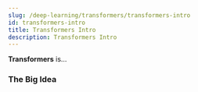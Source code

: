 ```yaml
---
slug: /deep-learning/transformers/transformers-intro
id: transformers-intro
title: Transformers Intro
description: Transformers Intro
---
```


**Transformers** is...

### The Big Idea
